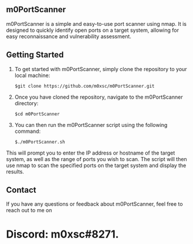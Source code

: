 ## m0PortScanner

m0PortScanner is a simple and easy-to-use port scanner using nmap. It is designed to quickly identify open ports on a target system, allowing for easy reconnaissance and vulnerability assessment.

## Getting Started

1. To get started with m0PortScanner, simply clone the repository to your local machine:

    ``` $git clone https://github.com/m0xsc/m0PortScanner.git ```

2. Once you have cloned the repository, navigate to the m0PortScanner directory:

    ``` $cd m0PortScanner ```

3. You can then run the m0PortScanner script using the following command:

    ``` $./m0PortScanner.sh ```

This will prompt you to enter the IP address or hostname of the target system, as well as the range of ports you wish to scan. The script will then use nmap to scan the specified ports on the target system and display the results.

## Contact

If you have any questions or feedback about m0PortScanner, feel free to reach out to me on 
# Discord: m0xsc#8271.
